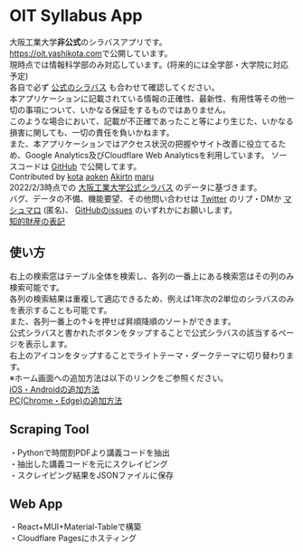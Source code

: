 # OIT Syllabus App

大阪工業大学**非公式**のシラバスアプリです。  
<https://oit.yashikota.com>で公開しています。  
現時点では情報科学部のみ対応しています。(将来的には全学部・大学院に対応予定)  
各自で必ず
[公式のシラバス](https://www.oit.ac.jp/japanese/syllabus/index.html)
も合わせて確認してください。  
本アプリケーションに記載されている情報の正確性、最新性、有用性等その他一切の事項について、いかなる保証をするものではありません。  
このような場合において、記載が不正確であったこと等により生じた、いかなる損害に関しても、一切の責任を負いかねます。  
また、本アプリケーションではアクセス状況の把握やサイト改善に役立てるため、Google Analytics及びCloudflare Web Analyticsを利用しています。
ソースコードは
[GitHub](https://github.com/yashikota/oit-syllabus)
で公開してます。  
Contributed by
[kota](https://github.com/yashikota)
[aoken](https://github.com/aoken7)
[Akirtn](https://github.com/Akirtn)
[maru](https://github.com/GenichiMaruo)  
2022/2/3時点での
[大阪工業大学公式シラバス](https://www.oit.ac.jp/japanese/syllabus/index.html)
のデータに基づきます。  
バグ、データの不備、機能要望、その他問い合わせは
[Twitter](https://twitter.com/awwoit)
のリプ・DMか
[マシュマロ](https://marshmallow-qa.com/awwoit)
(匿名)、
[GitHubのissues](https://github.com/yashikota/oit-syllabus/issues)
のいずれかにお願いします。  
[知的財産の表記](https://raw.githubusercontent.com/yashikota/oit-syllabus/master/web/public/hyouki.txt)

## 使い方

右上の検索窓はテーブル全体を検索し、各列の一番上にある検索窓はその列のみ検索可能です。  
各列の検索結果は重複して適応できるため、例えば1年次の2単位のシラバスのみを表示することも可能です。  
また、各列一番上の↑↓を押せば昇順降順のソートができます。  
公式シラバスと書かれたボタンをタップすることで公式シラバスの該当するページを表示します。  
右上のアイコンをタップすることでライトテーマ・ダークテーマに切り替わります。  
※ホーム画面への追加方法は以下のリンクをご参照ください。  
[iOS・Androidの追加方法](https://support.bccks.jp/faq/pwa_2020/)  
[PC(Chrome・Edge)の追加方法](https://support.google.com/chrome/answer/9658361)  

## Scraping Tool

・Pythonで時間割PDFより講義コードを抽出  
・抽出した講義コードを元にスクレイピング  
・スクレイピング結果をJSONファイルに保存

## Web App

・React+MUI+Material-Tableで構築  
・Cloudflare Pagesにホスティング

